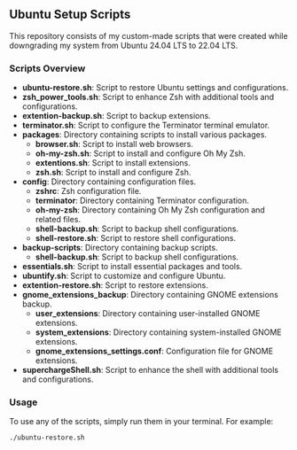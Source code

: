 ## Ubuntu Setup Scripts

This repository consists of my custom-made scripts that were created while downgrading my system from Ubuntu 24.04 LTS to 22.04 LTS.

### Scripts Overview

- **ubuntu-restore.sh**: Script to restore Ubuntu settings and configurations.
- **zsh_power_tools.sh**: Script to enhance Zsh with additional tools and configurations.
- **extention-backup.sh**: Script to backup extensions.
- **terminator.sh**: Script to configure the Terminator terminal emulator.
- **packages**: Directory containing scripts to install various packages.
  - **browser.sh**: Script to install web browsers.
  - **oh-my-zsh.sh**: Script to install and configure Oh My Zsh.
  - **extentions.sh**: Script to install extensions.
  - **zsh.sh**: Script to install and configure Zsh.
- **config**: Directory containing configuration files.
  - **zshrc**: Zsh configuration file.
  - **terminator**: Directory containing Terminator configuration.
  - **oh-my-zsh**: Directory containing Oh My Zsh configuration and related files.
  - **shell-backup.sh**: Script to backup shell configurations.
  - **shell-restore.sh**: Script to restore shell configurations.
- **backup-scripts**: Directory containing backup scripts.
  - **shell-backup.sh**: Script to backup shell configurations.
- **essentials.sh**: Script to install essential packages and tools.
- **ubuntify.sh**: Script to customize and configure Ubuntu.
- **extention-restore.sh**: Script to restore extensions.
- **gnome_extensions_backup**: Directory containing GNOME extensions backup.
  - **user_extensions**: Directory containing user-installed GNOME extensions.
  - **system_extensions**: Directory containing system-installed GNOME extensions.
  - **gnome_extensions_settings.conf**: Configuration file for GNOME extensions.
- **superchargeShell.sh**: Script to enhance the shell with additional tools and configurations.

### Usage

To use any of the scripts, simply run them in your terminal. For example:

```bash
./ubuntu-restore.sh
```
